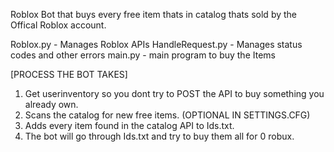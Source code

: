 Roblox Bot that buys every free item thats in catalog thats sold by the Offical Roblox account.

Roblox.py - Manages Roblox APIs
HandleRequest.py - Manages status codes and other errors
main.py - main program to buy the Items

[PROCESS THE BOT TAKES]
1. Get userinventory so you dont try to POST the API to buy something you already own.
2. Scans the catalog for new free items. (OPTIONAL IN SETTINGS.CFG)
3. Adds every item found in the catalog API to Ids.txt.
4. The bot will go through Ids.txt and try to buy them all for 0 robux.
